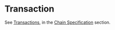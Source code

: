 # Transaction

See [Transactions](../ChainSpec/Transactions.md), in the [Chain Specification](../ChainSpec) section.

